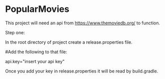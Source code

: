 # PopularMovies

This project will need an api from https://www.themoviedb.org/ to function.

Step one:

In the root directory of project create a release.properties file.

#Add the following to that file:

api.key="insert your api key"

Once you add your key in release.properties it will be read by build.gradle.
